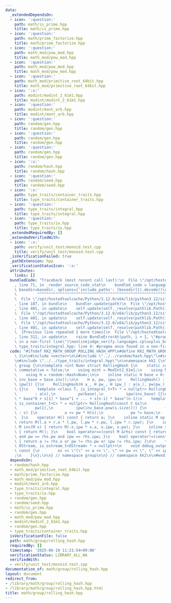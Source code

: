 ```yaml
---
data:
  _extendedDependsOn:
  - icon: ':question:'
    path: math/is_prime.hpp
    title: math/is_prime.hpp
  - icon: ':question:'
    path: math/prime_factorize.hpp
    title: math/prime_factorize.hpp
  - icon: ':question:'
    path: math_mod/pow_mod.hpp
    title: math_mod/pow_mod.hpp
  - icon: ':question:'
    path: math_mod/pow_mod.hpp
    title: math_mod/pow_mod.hpp
  - icon: ':question:'
    path: math_mod/primitive_root_64bit.hpp
    title: math_mod/primitive_root_64bit.hpp
  - icon: ':x:'
    path: modint/modint_2_61m1.hpp
    title: modint/modint_2_61m1.hpp
  - icon: ':question:'
    path: modint/mont_arb.hpp
    title: modint/mont_arb.hpp
  - icon: ':question:'
    path: random/gen.hpp
    title: random/gen.hpp
  - icon: ':question:'
    path: random/gen.hpp
    title: random/gen.hpp
  - icon: ':question:'
    path: random/gen.hpp
    title: random/gen.hpp
  - icon: ':x:'
    path: random/hash.hpp
    title: random/hash.hpp
  - icon: ':question:'
    path: random/seed.hpp
    title: random/seed.hpp
  - icon: ':x:'
    path: type_traits/container_traits.hpp
    title: type_traits/container_traits.hpp
  - icon: ':question:'
    path: type_traits/integral.hpp
    title: type_traits/integral.hpp
  - icon: ':question:'
    path: type_traits/io.hpp
    title: type_traits/io.hpp
  _extendedRequiredBy: []
  _extendedVerifiedWith:
  - icon: ':x:'
    path: verify/unit_test/monoid.test.cpp
    title: verify/unit_test/monoid.test.cpp
  _isVerificationFailed: true
  _pathExtension: hpp
  _verificationStatusIcon: ':x:'
  attributes:
    links: []
  bundledCode: "Traceback (most recent call last):\n  File \"/opt/hostedtoolcache/Python/3.12.0/x64/lib/python3.12/site-packages/onlinejudge_verify/documentation/build.py\"\
    , line 71, in _render_source_code_stat\n    bundled_code = language.bundle(stat.path,\
    \ basedir=basedir, options={'include_paths': [basedir]}).decode()\n          \
    \         ^^^^^^^^^^^^^^^^^^^^^^^^^^^^^^^^^^^^^^^^^^^^^^^^^^^^^^^^^^^^^^^^^^^^^^^^^^^^^^^^^\n\
    \  File \"/opt/hostedtoolcache/Python/3.12.0/x64/lib/python3.12/site-packages/onlinejudge_verify/languages/cplusplus.py\"\
    , line 187, in bundle\n    bundler.update(path)\n  File \"/opt/hostedtoolcache/Python/3.12.0/x64/lib/python3.12/site-packages/onlinejudge_verify/languages/cplusplus_bundle.py\"\
    , line 401, in update\n    self.update(self._resolve(pathlib.Path(included), included_from=path))\n\
    \  File \"/opt/hostedtoolcache/Python/3.12.0/x64/lib/python3.12/site-packages/onlinejudge_verify/languages/cplusplus_bundle.py\"\
    , line 401, in update\n    self.update(self._resolve(pathlib.Path(included), included_from=path))\n\
    \  File \"/opt/hostedtoolcache/Python/3.12.0/x64/lib/python3.12/site-packages/onlinejudge_verify/languages/cplusplus_bundle.py\"\
    , line 401, in update\n    self.update(self._resolve(pathlib.Path(included), included_from=path))\n\
    \  [Previous line repeated 2 more times]\n  File \"/opt/hostedtoolcache/Python/3.12.0/x64/lib/python3.12/site-packages/onlinejudge_verify/languages/cplusplus_bundle.py\"\
    , line 312, in update\n    raise BundleErrorAt(path, i + 1, \"#pragma once found\
    \ in a non-first line\")\nonlinejudge_verify.languages.cplusplus_bundle.BundleErrorAt:\
    \ type_traits/integral.hpp: line 4: #pragma once found in a non-first line\n"
  code: "#ifndef KK2_MATH_GROUP_ROLLING_HASH_HPP\n#define KK2_MATH_GROUP_ROLLING_HASH_HPP\
    \ 1\n\n#include <vector>\n\n#include \"../../random/hash.hpp\"\n#include \"../../type_traits/container_traits.hpp\"\
    \n#include \"../../type_traits/integral.hpp\"\n\nnamespace kk2 {\n\nnamespace\
    \ group {\n\ntemplate <int Num> struct RollingHash {\n    static constexpr bool\
    \ commutative = false;\n    using mint = ModInt2_61m1;\n    using M = RollingHash;\n\
    \    using H = random::Hash<Num>;\n\n    inline static H base = H::get_base(),\
    \ inv_base = base.inv();\n\n    H a, pw, ipw;\n    RollingHash() : a(0), pw(1),\
    \ ipw(1) {}\n    RollingHash(H a_, H pw_, H ipw_) : a(a_), pw(pw_), ipw(ipw_)\
    \ {}\n    template <class T, is_integral_t<T> * = nullptr> RollingHash(T x)\n\
    \        : a(x),\n          pw(base),\n          ipw(inv_base) {}\n\n    // s[0]\
    \ * base^0 + s[1] * base^1 + ... + s[n-1] * base^(n-1)\n    template <class C,\
    \ is_container_t<C> * = nullptr> RollingHash(const C &s)\n        : a(0),\n  \
    \        pw(1),\n          ipw(inv_base.pow(s.size())) {\n        for (auto x\
    \ : s) {\n            a += pw * H(x);\n            pw *= base;\n        }\n  \
    \  }\n    operator H() const { return a; }\n    inline static M op(M l, M r) {\
    \ return M(l.a + r.a * l.pw, l.pw * r.pw, l.ipw * r.ipw); }\n    inline static\
    \ M inv(M x) { return M(-x.ipw * x.a, x.ipw, x.pw); }\n    inline static M unit()\
    \ { return M(); }\n    bool operator==(const M &rhs) const { return a == rhs.a\
    \ and pw == rhs.pw and ipw == rhs.ipw; }\n    bool operator!=(const M &rhs) const\
    \ { return a != rhs.a or pw != rhs.pw or ipw != rhs.ipw; }\n\n    template <class\
    \ OStream, is_ostream_t<OStream> * = nullptr>\n    void debug_output(OStream &os)\
    \ const {\n        os << \"(\" << a << \", \" << pw << \", \" << ipw << \")\"\
    ;\n    }\n};\n\n} // namespace group\n\n} // namespace kk2\n\n#endif // KK2_MATH_GROUP_ROLLING_HASH_HPP\n"
  dependsOn:
  - random/hash.hpp
  - math_mod/primitive_root_64bit.hpp
  - math/prime_factorize.hpp
  - math_mod/pow_mod.hpp
  - modint/mont_arb.hpp
  - type_traits/integral.hpp
  - type_traits/io.hpp
  - random/gen.hpp
  - random/seed.hpp
  - math/is_prime.hpp
  - random/gen.hpp
  - math_mod/pow_mod.hpp
  - modint/modint_2_61m1.hpp
  - random/gen.hpp
  - type_traits/container_traits.hpp
  isVerificationFile: false
  path: math/group/rolling_hash.hpp
  requiredBy: []
  timestamp: '2025-06-19 11:21:54+09:00'
  verificationStatus: LIBRARY_ALL_WA
  verifiedWith:
  - verify/unit_test/monoid.test.cpp
documentation_of: math/group/rolling_hash.hpp
layout: document
redirect_from:
- /library/math/group/rolling_hash.hpp
- /library/math/group/rolling_hash.hpp.html
title: math/group/rolling_hash.hpp
---
```

